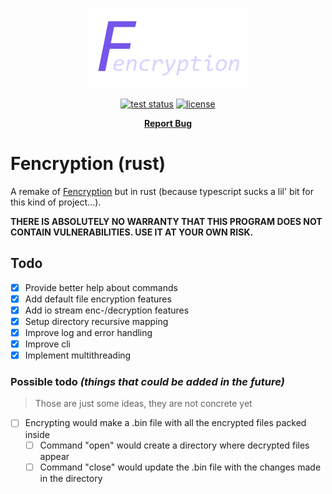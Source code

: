 <p align="center">
  <a href="#readme">
    <img src="./docs/assets/logo.png" height="auto">
  </a>

  <p align="center">
    <a href="https://github.com/valflrt/fencryption-rust/actions/workflows/tests.yml"><img alt="test status" src="https://img.shields.io/github/workflow/status/valflrt/fencryption-rust/tests" /></a>
    <a href="./LICENSE"><img alt="license" src="https://img.shields.io/github/license/valflrt/fencryption-rust" /></a>
  </p>

  <p align="center">
    <a href="https://github.com/valflrt/fencryption-rust/issues/new"><b>Report Bug</b></a>
    <!-- <br />
    <a href="https://github.com/valflrt/fencryption-rust/blob/master/CHANGELOG.md"><b>Changelog</b></a>
    <br />
    <a href="https://github.com/valflrt/fencryption-rust/releases/latest"><b>Download</b></a> -->
  </p>
</p>

# Fencryption (rust)

A remake of [Fencryption](https://github.com/valflrt/fencryption) but in rust (because typescript sucks a lil' bit for this kind of project...).

**THERE IS ABSOLUTELY NO WARRANTY THAT THIS PROGRAM DOES NOT CONTAIN VULNERABILITIES. USE IT AT YOUR OWN RISK.**

## Todo

- [x] Provide better help about commands
- [x] Add default file encryption features
- [x] Add io stream enc-/decryption features
- [x] Setup directory recursive mapping
- [x] Improve log and error handling
- [x] Improve cli
- [x] Implement multithreading

### Possible todo _(things that could be added in the future)_

> Those are just some ideas, they are not concrete yet

- [ ] Encrypting would make a .bin file with all the encrypted files packed inside
  - [ ] Command "open" would create a directory where decrypted files appear
  - [ ] Command "close" would update the .bin file with the changes made in the directory
